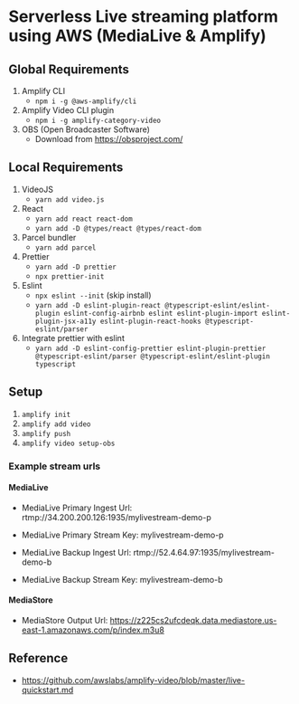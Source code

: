 # Serverless Live streaming platform using AWS (MediaLive & Amplify)

## Global Requirements
1. Amplify CLI
    - `npm i -g @aws-amplify/cli`
1. Amplify Video CLI plugin
    - `npm i -g amplify-category-video`
1. OBS (Open Broadcaster Software)
    - Download from https://obsproject.com/


## Local Requirements
1. VideoJS
    - `yarn add video.js`
1. React
    - `yarn add react react-dom`
    - `yarn add -D @types/react @types/react-dom`
1. Parcel bundler
    - `yarn add parcel`
1. Prettier
    - `yarn add -D prettier`
    - `npx prettier-init`
1. Eslint
    - `npx eslint --init` (skip install)
    - `yarn add -D eslint-plugin-react @typescript-eslint/eslint-plugin eslint-config-airbnb eslint eslint-plugin-import eslint-plugin-jsx-a11y eslint-plugin-react-hooks @typescript-eslint/parser`
1. Integrate prettier with eslint
    - `yarn add -D eslint-config-prettier eslint-plugin-prettier @typescript-eslint/parser @typescript-eslint/eslint-plugin typescript`

## Setup
1. `amplify init`
1. `amplify add video`
1. `amplify push`
1. `amplify video setup-obs`

### Example stream urls
#### MediaLive
- MediaLive Primary Ingest Url: rtmp://34.200.200.126:1935/mylivestream-demo-p
- MediaLive Primary Stream Key: mylivestream-demo-p

- MediaLive Backup Ingest Url: rtmp://52.4.64.97:1935/mylivestream-demo-b
- MediaLive Backup Stream Key: mylivestream-demo-b

#### MediaStore
- MediaStore Output Url: https://z225cs2ufcdeqk.data.mediastore.us-east-1.amazonaws.com/p/index.m3u8

## Reference
- https://github.com/awslabs/amplify-video/blob/master/live-quickstart.md